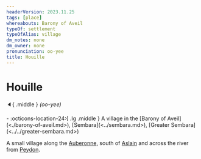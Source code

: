 ```yaml
---
headerVersion: 2023.11.25
tags: [place]
whereabouts: Barony of Aveil
typeOf: settlement
typeOfAlias: village
dm_notes: none
dm_owner: none
pronunciation: oo-yee
title: Houille
---
```

# Houille
:speaker:{ .middle } *(oo-yee)*  
<div class="grid cards ext-narrow-margin ext-one-column" markdown>
-    :octicons-location-24:{ .lg .middle } A village in the [Barony of Aveil](<./barony-of-aveil.md>), [Sembara](<../sembara.md>), [Greater Sembara](<../../greater-sembara.md>)  
</div>


A small village along the [Auberonne](<../../rivers/wistel-enst-watershed/auberonne.md>), south of [Aslain](<./aslain.md>) and across the river from [Peydon](<./peydon.md>).


